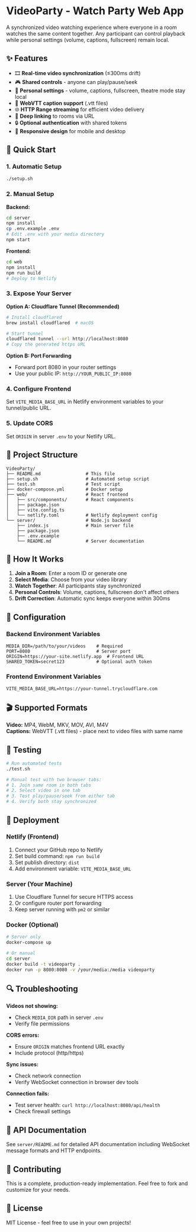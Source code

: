 # VideoParty - Watch Party Web App

A synchronized video watching experience where everyone in a room watches the same content together. Any participant can control playback while personal settings (volume, captions, fullscreen) remain local.

## ✨ Features

- 🎞️ **Real-time video synchronization** (≤300ms drift)
- 🎮 **Shared controls** - anyone can play/pause/seek
- 👤 **Personal settings** - volume, captions, fullscreen, theatre mode stay local
- 📝 **WebVTT caption support** (.vtt files)
- 🌐 **HTTP Range streaming** for efficient video delivery
- 🔗 **Deep linking** to rooms via URL
- 🔒 **Optional authentication** with shared tokens
- 📱 **Responsive design** for mobile and desktop

## 🚀 Quick Start

### 1. Automatic Setup
```bash
./setup.sh
```

### 2. Manual Setup

**Backend:**
```bash
cd server
npm install
cp .env.example .env
# Edit .env with your media directory
npm start
```

**Frontend:**
```bash
cd web
npm install
npm run build
# Deploy to Netlify
```

### 3. Expose Your Server

**Option A: Cloudflare Tunnel (Recommended)**
```bash
# Install cloudflared
brew install cloudflared  # macOS

# Start tunnel
cloudflared tunnel --url http://localhost:8080
# Copy the generated https URL
```

**Option B: Port Forwarding**
- Forward port 8080 in your router settings
- Use your public IP: `http://YOUR_PUBLIC_IP:8080`

### 4. Configure Frontend
Set `VITE_MEDIA_BASE_URL` in Netlify environment variables to your tunnel/public URL.

### 5. Update CORS
Set `ORIGIN` in server `.env` to your Netlify URL.

## 📁 Project Structure

```
VideoParty/
├── README.md                 # This file
├── setup.sh                  # Automated setup script
├── test.sh                   # Test script
├── docker-compose.yml        # Docker setup
├── web/                      # React frontend
│   ├── src/components/       # React components
│   ├── package.json          
│   ├── vite.config.ts        
│   └── netlify.toml          # Netlify deployment config
└── server/                   # Node.js backend
    ├── index.js              # Main server file
    ├── package.json          
    ├── .env.example          
    └── README.md             # Server documentation
```

## 🎯 How It Works

1. **Join a Room**: Enter a room ID or generate one
2. **Select Media**: Choose from your video library
3. **Watch Together**: All participants stay synchronized
4. **Personal Controls**: Volume, captions, fullscreen don't affect others
5. **Drift Correction**: Automatic sync keeps everyone within 300ms

## 🔧 Configuration

### Backend Environment Variables
```env
MEDIA_DIR=/path/to/your/videos    # Required
PORT=8080                         # Server port
ORIGIN=https://your-site.netlify.app  # Frontend URL
SHARED_TOKEN=secret123            # Optional auth token
```

### Frontend Environment Variables
```env
VITE_MEDIA_BASE_URL=https://your-tunnel.trycloudflare.com
```

## 🎬 Supported Formats

**Video:** MP4, WebM, MKV, MOV, AVI, M4V  
**Captions:** WebVTT (.vtt files) - place next to video files with same name

## 🧪 Testing

```bash
# Run automated tests
./test.sh

# Manual test with two browser tabs:
# 1. Join same room in both tabs
# 2. Select video in one tab
# 3. Test play/pause/seek from either tab
# 4. Verify both stay synchronized
```

## 🚀 Deployment

### Netlify (Frontend)
1. Connect your GitHub repo to Netlify
2. Set build command: `npm run build`
3. Set publish directory: `dist`
4. Add environment variable: `VITE_MEDIA_BASE_URL`

### Server (Your Machine)
1. Use Cloudflare Tunnel for secure HTTPS access
2. Or configure router port forwarding
3. Keep server running with `pm2` or similar

### Docker (Optional)
```bash
# Server only
docker-compose up

# Or manual
cd server
docker build -t videoparty .
docker run -p 8080:8080 -v /your/media:/media videoparty
```

## 🔍 Troubleshooting

**Videos not showing:**
- Check `MEDIA_DIR` path in server `.env`
- Verify file permissions

**CORS errors:**
- Ensure `ORIGIN` matches frontend URL exactly
- Include protocol (http/https)

**Sync issues:**
- Check network connection
- Verify WebSocket connection in browser dev tools

**Connection fails:**
- Test server health: `curl http://localhost:8080/api/health`
- Check firewall settings

## 📝 API Documentation

See `server/README.md` for detailed API documentation including WebSocket message formats and HTTP endpoints.

## 🤝 Contributing

This is a complete, production-ready implementation. Feel free to fork and customize for your needs.

## 📄 License

MIT License - feel free to use in your own projects!
